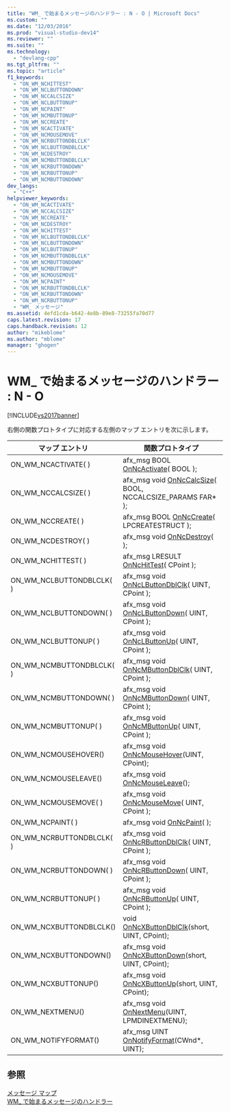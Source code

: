 ```yaml
---
title: "WM_ で始まるメッセージのハンドラー : N - O | Microsoft Docs"
ms.custom: ""
ms.date: "12/03/2016"
ms.prod: "visual-studio-dev14"
ms.reviewer: ""
ms.suite: ""
ms.technology: 
  - "devlang-cpp"
ms.tgt_pltfrm: ""
ms.topic: "article"
f1_keywords: 
  - "ON_WM_NCHITTEST"
  - "ON_WM_NCLBUTTONDOWN"
  - "ON_WM_NCCALCSIZE"
  - "ON_WM_NCLBUTTONUP"
  - "ON_WM_NCPAINT"
  - "ON_WM_NCMBUTTONUP"
  - "ON_WM_NCCREATE"
  - "ON_WM_NCACTIVATE"
  - "ON_WM_NCMOUSEMOVE"
  - "ON_WM_NCRBUTTONDBLCLK"
  - "ON_WM_NCLBUTTONDBLCLK"
  - "ON_WM_NCDESTROY"
  - "ON_WM_NCMBUTTONDBLCLK"
  - "ON_WM_NCRBUTTONDOWN"
  - "ON_WM_NCRBUTTONUP"
  - "ON_WM_NCMBUTTONDOWN"
dev_langs: 
  - "C++"
helpviewer_keywords: 
  - "ON_WM_NCACTIVATE"
  - "ON_WM_NCCALCSIZE"
  - "ON_WM_NCCREATE"
  - "ON_WM_NCDESTROY"
  - "ON_WM_NCHITTEST"
  - "ON_WM_NCLBUTTONDBLCLK"
  - "ON_WM_NCLBUTTONDOWN"
  - "ON_WM_NCLBUTTONUP"
  - "ON_WM_NCMBUTTONDBLCLK"
  - "ON_WM_NCMBUTTONDOWN"
  - "ON_WM_NCMBUTTONUP"
  - "ON_WM_NCMOUSEMOVE"
  - "ON_WM_NCPAINT"
  - "ON_WM_NCRBUTTONDBLCLK"
  - "ON_WM_NCRBUTTONDOWN"
  - "ON_WM_NCRBUTTONUP"
  - "WM_ メッセージ"
ms.assetid: 4efd1cda-b642-4e8b-89e8-73255fa70d77
caps.latest.revision: 17
caps.handback.revision: 12
author: "mikeblome"
ms.author: "mblome"
manager: "ghogen"
---
```

# WM_ で始まるメッセージのハンドラー : N - O
[!INCLUDE[vs2017banner](../../assembler/inline/includes/vs2017banner.md)]

右側の関数プロトタイプに対応する左側のマップ エントリを次に示します。  
  
|マップ エントリ|関数プロトタイプ|  
|--------------|--------------|  
|ON\_WM\_NCACTIVATE\( \)|afx\_msg BOOL [OnNcActivate](../Topic/CWnd::OnNcActivate.md)\( BOOL \);|  
|ON\_WM\_NCCALCSIZE\( \)|afx\_msg void [OnNcCalcSize](../Topic/CWnd::OnNcCalcSize.md)\( BOOL, NCCALCSIZE\_PARAMS FAR\* \);|  
|ON\_WM\_NCCREATE\( \)|afx\_msg BOOL [OnNcCreate](../Topic/CWnd::OnNcCreate.md)\( LPCREATESTRUCT \);|  
|ON\_WM\_NCDESTROY\( \)|afx\_msg void [OnNcDestroy](../Topic/CWnd::OnNcDestroy.md)\( \);|  
|ON\_WM\_NCHITTEST\( \)|afx\_msg LRESULT [OnNcHitTest](../Topic/CWnd::OnNcHitTest.md)\( CPoint \);|  
|ON\_WM\_NCLBUTTONDBLCLK\( \)|afx\_msg void [OnNcLButtonDblClk](../Topic/CWnd::OnNcLButtonDblClk.md)\( UINT, CPoint \);|  
|ON\_WM\_NCLBUTTONDOWN\( \)|afx\_msg void [OnNcLButtonDown](../Topic/CWnd::OnNcLButtonDown.md)\( UINT, CPoint \);|  
|ON\_WM\_NCLBUTTONUP\( \)|afx\_msg void [OnNcLButtonUp](../Topic/CWnd::OnNcLButtonUp.md)\( UINT, CPoint \);|  
|ON\_WM\_NCMBUTTONDBLCLK\( \)|afx\_msg void [OnNcMButtonDblClk](../Topic/CWnd::OnNcMButtonDblClk.md)\( UINT, CPoint \);|  
|ON\_WM\_NCMBUTTONDOWN\( \)|afx\_msg void [OnNcMButtonDown](../Topic/CWnd::OnNcMButtonDown.md)\( UINT, CPoint \);|  
|ON\_WM\_NCMBUTTONUP\( \)|afx\_msg void [OnNcMButtonUp](../Topic/CWnd::OnNcMButtonUp.md)\( UINT, CPoint \);|  
|ON\_WM\_NCMOUSEHOVER\(\)|afx\_msg void [OnNcMouseHover](../Topic/CWnd::OnNcMouseHover.md)\(UINT, CPoint\);|  
|ON\_WM\_NCMOUSELEAVE\(\)|afx\_msg void [OnNcMouseLeave](../Topic/CWnd::OnNcMouseLeave.md)\(\);|  
|ON\_WM\_NCMOUSEMOVE\( \)|afx\_msg void [OnNcMouseMove](../Topic/CWnd::OnNcMouseMove.md)\( UINT, CPoint \);|  
|ON\_WM\_NCPAINT\( \)|afx\_msg void [OnNcPaint](../Topic/CWnd::OnNcPaint.md)\( \);|  
|ON\_WM\_NCRBUTTONDBLCLK\( \)|afx\_msg void [OnNcRButtonDblClk](../Topic/CWnd::OnNcRButtonDblClk.md)\( UINT, CPoint \);|  
|ON\_WM\_NCRBUTTONDOWN\( \)|afx\_msg void [OnNcRButtonDown](../Topic/CWnd::OnNcRButtonDown.md)\( UINT, CPoint \);|  
|ON\_WM\_NCRBUTTONUP\( \)|afx\_msg void [OnNcRButtonUp](../Topic/CWnd::OnNcRButtonUp.md)\( UINT, CPoint \);|  
|ON\_WM\_NCXBUTTONDBLCLK\(\)|void [OnNcXButtonDblClk](../Topic/CWnd::OnNcXButtonDblClk.md)\(short, UINT, CPoint\);|  
|ON\_WM\_NCXBUTTONDOWN\(\)|afx\_msg void [OnNcXButtonDown](../Topic/CWnd::OnNcXButtonDown.md)\(short, UINT, CPoint\);|  
|ON\_WM\_NCXBUTTONUP\(\)|afx\_msg void [OnNcXButtonUp](../Topic/CWnd::OnNcXButtonUp.md)\(short, UINT, CPoint\);|  
|ON\_WM\_NEXTMENU\(\)|afx\_msg void [OnNextMenu](../Topic/CWnd::OnNextMenu.md)\(UINT, LPMDINEXTMENU\);|  
|ON\_WM\_NOTIFYFORMAT\(\)|afx\_msg UINT [OnNotifyFormat](../Topic/CWnd::OnNotifyFormat.md)\(CWnd\*, UINT\);|  
  
## 参照  
 [メッセージ マップ](../../mfc/reference/message-maps-mfc.md)   
 [WM\_ で始まるメッセージのハンドラー](../../mfc/reference/handlers-for-wm-messages.md)
